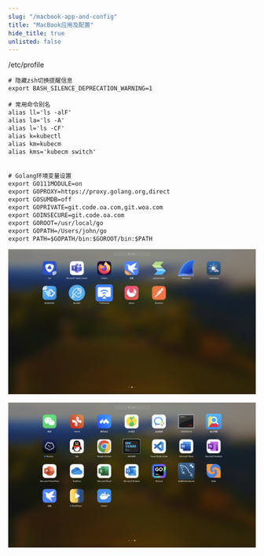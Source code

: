 ```yaml
---
slug: "/macbook-app-and-config"
title: "MacBook应用及配置"
hide_title: true
unlisted: false
---
```


/etc/profile

```
# 隐藏zsh切换提醒信息
export BASH_SILENCE_DEPRECATION_WARNING=1

# 常用命令别名
alias ll='ls -alF'
alias la='ls -A'
alias l='ls -CF'
alias k=kubectl
alias km=kubecm
alias kms='kubecm switch'


# Golang环境变量设置
export GO111MODULE=on
export GOPROXY=https://proxy.golang.org,direct
export GOSUMDB=off
export GOPRIVATE=git.code.oa.com,git.woa.com
export GOINSECURE=git.code.oa.com
export GOROOT=/usr/local/go
export GOPATH=/Users/john/go
export PATH=$GOPATH/bin:$GOROOT/bin:$PATH
```

![](/attachments/image-2024-8-19_14-12-56.png)

![](/attachments/image-2024-8-19_14-13-9.png)